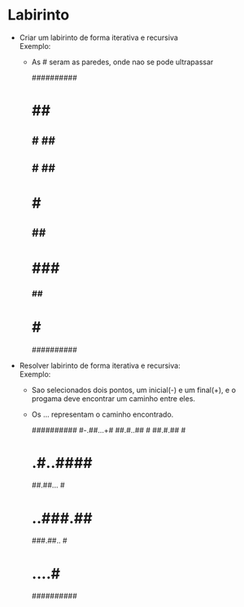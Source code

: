 # Labirinto

- Criar um labirinto de forma iterativa e recursiva  
	Exemplo:   
	- As # seram as paredes, onde nao se pode ultrapassar

		##########
		#  ##    #
		## #  ## #
		## # ##  #
		#  #  ####
		## ##    #
		#   ### ##
		### ##   #
		#      # #
		##########

- Resolver labirinto de forma iterativa e recursiva:    
	Exemplo:  
	- Sao selecionados dois pontos, um inicial(-) e um final(+), e o progama deve encontrar um caminho entre eles.  
	- Os ... representam o caminho encontrado.  

		##########
		#-.##...+#
		##.#..## #
		##.#.##  #
		# .#..####
		##.##... #
		# ..###.##
		###.##.. #
		#  ....# #
		##########



